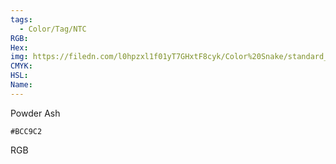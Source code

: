 ```yaml
---
tags:
  - Color/Tag/NTC
RGB:
Hex:
img: https://filedn.com/l0hpzxl1f01yT7GHxtF8cyk/Color%20Snake/standard_csv_to_svg/BCC9C2.svg
CMYK:
HSL:
Name:
---
```

Powder Ash
```palette
#BCC9C2
```
RGB
